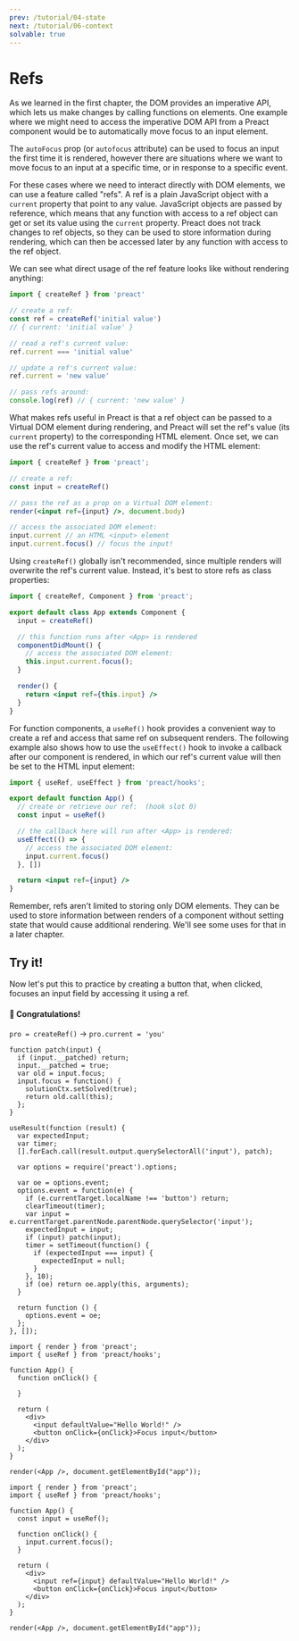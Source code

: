 ```yaml
---
prev: /tutorial/04-state
next: /tutorial/06-context
solvable: true
---
```


# Refs

As we learned in the first chapter, the DOM provides an imperative API,
which lets us make changes by calling functions on elements. One example
where we might need to access the imperative DOM API from a Preact
component would be to automatically move focus to an input element.

The `autoFocus` prop (or `autofocus` attribute) can be used to focus an
input the first time it is rendered, however there are situations where
we want to move focus to an input at a specific time, or in response to
a specific event.

For these cases where we need to interact directly with DOM elements,
we can use a feature called "refs". A ref is a plain JavaScript object
with a `current` property that point to any value. JavaScript objects are
passed by reference, which means that any function with access to a ref
object can get or set its value using the `current` property. Preact does
not track changes to ref objects, so they can be used to store information
during rendering, which can then be accessed later by any function with
access to the ref object.

We can see what direct usage of the ref feature looks like without rendering
anything:

```js
import { createRef } from 'preact'

// create a ref:
const ref = createRef('initial value')
// { current: 'initial value' }

// read a ref's current value:
ref.current === 'initial value'

// update a ref's current value:
ref.current = 'new value'

// pass refs around:
console.log(ref) // { current: 'new value' }
```

What makes refs useful in Preact is that a ref object can be passed to a
Virtual DOM element during rendering, and Preact will set the ref's value
(its `current` property) to the corresponding HTML element. Once set,
we can use the ref's current value to access and modify the HTML element:

```jsx
import { createRef } from 'preact';

// create a ref:
const input = createRef()

// pass the ref as a prop on a Virtual DOM element:
render(<input ref={input} />, document.body)

// access the associated DOM element:
input.current // an HTML <input> element
input.current.focus() // focus the input!
```

Using `createRef()` globally isn't recommended, since multiple renders
will overwrite the ref's current value. Instead, it's best to store
refs as class properties:

```jsx
import { createRef, Component } from 'preact';

export default class App extends Component {
  input = createRef()

  // this function runs after <App> is rendered
  componentDidMount() {
    // access the associated DOM element:
    this.input.current.focus();
  }

  render() {
    return <input ref={this.input} />
  }
}
```

For function components, a `useRef()` hook provides a convenient way
to create a ref and access that same ref on subsequent renders. The
following example also shows how to use the `useEffect()` hook to
invoke a callback after our component is rendered, in which our
ref's current value will then be set to the HTML input element:

```jsx
import { useRef, useEffect } from 'preact/hooks';

export default function App() {
  // create or retrieve our ref:  (hook slot 0)
  const input = useRef()

  // the callback here will run after <App> is rendered:
  useEffect(() => {
    // access the associated DOM element:
    input.current.focus()
  }, [])

  return <input ref={input} />
}
```

Remember, refs aren't limited to storing only DOM elements. They can be used
to store information between renders of a component without setting state
that would cause additional rendering. We'll see some uses for that in a
later chapter.


## Try it!

Now let's put this to practice by creating a button that, when clicked, focuses
an input field by accessing it using a ref.


<solution>
  <h4>🎉 Congratulations!</h4>
  <p><code>pro = createRef()</code> → <code>pro.current = 'you'</code></p>
</solution>


```js:setup
function patch(input) {
  if (input.__patched) return;
  input.__patched = true;
  var old = input.focus;
  input.focus = function() {
    solutionCtx.setSolved(true);
    return old.call(this);
  };
}

useResult(function (result) {
  var expectedInput;
  var timer;
  [].forEach.call(result.output.querySelectorAll('input'), patch);

  var options = require('preact').options;

  var oe = options.event;
  options.event = function(e) {
    if (e.currentTarget.localName !== 'button') return;
    clearTimeout(timer);
    var input = e.currentTarget.parentNode.parentNode.querySelector('input');
    expectedInput = input;
    if (input) patch(input);
    timer = setTimeout(function() {
      if (expectedInput === input) {
        expectedInput = null;
      }
    }, 10);
    if (oe) return oe.apply(this, arguments);
  }

  return function () {
    options.event = oe;
  };
}, []);
```


```jsx:repl-initial
import { render } from 'preact';
import { useRef } from 'preact/hooks';

function App() {
  function onClick() {

  }

  return (
    <div>
      <input defaultValue="Hello World!" />
      <button onClick={onClick}>Focus input</button>
    </div>
  );
}

render(<App />, document.getElementById("app"));
```

```jsx:repl-final
import { render } from 'preact';
import { useRef } from 'preact/hooks';

function App() {
  const input = useRef();

  function onClick() {
    input.current.focus();
  }

  return (
    <div>
      <input ref={input} defaultValue="Hello World!" />
      <button onClick={onClick}>Focus input</button>
    </div>
  );
}

render(<App />, document.getElementById("app"));
```
